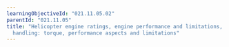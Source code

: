 ```yaml
---
learningObjectiveId: "021.11.05.02"
parentId: "021.11.05"
title: "Helicopter engine ratings, engine performance and limitations, engine
  handling: torque, performance aspects and limitations"
---
```

